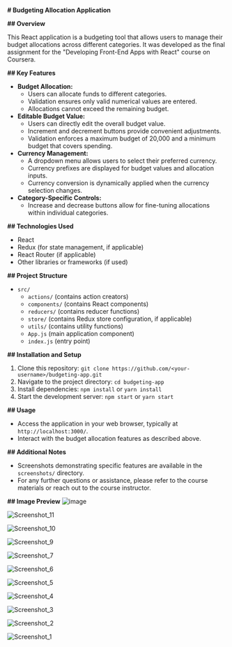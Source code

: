  **# Budgeting Allocation Application**

**## Overview**

This React application is a budgeting tool that allows users to manage their budget allocations across different categories. It was developed as the final assignment for the "Developing Front-End Apps with React" course on Coursera.

**## Key Features**

- **Budget Allocation:**
    - Users can allocate funds to different categories.
    - Validation ensures only valid numerical values are entered.
    - Allocations cannot exceed the remaining budget.
- **Editable Budget Value:**
    - Users can directly edit the overall budget value.
    - Increment and decrement buttons provide convenient adjustments.
    - Validation enforces a maximum budget of 20,000 and a minimum budget that covers spending.
- **Currency Management:**
    - A dropdown menu allows users to select their preferred currency.
    - Currency prefixes are displayed for budget values and allocation inputs.
    - Currency conversion is dynamically applied when the currency selection changes.
- **Category-Specific Controls:**
    - Increase and decrease buttons allow for fine-tuning allocations within individual categories.

**## Technologies Used**

- React
- Redux (for state management, if applicable)
- React Router (if applicable)
- Other libraries or frameworks (if used)

**## Project Structure**

- `src/`
    - `actions/` (contains action creators)
    - `components/` (contains React components)
    - `reducers/` (contains reducer functions)
    - `store/` (contains Redux store configuration, if applicable)
    - `utils/` (contains utility functions)
    - `App.js` (main application component)
    - `index.js` (entry point)

**## Installation and Setup**

1. Clone this repository: `git clone https://github.com/<your-username>/budgeting-app.git`
2. Navigate to the project directory: `cd budgeting-app`
3. Install dependencies: `npm install` or `yarn install`
4. Start the development server: `npm start` or `yarn start`

**## Usage**

- Access the application in your web browser, typically at `http://localhost:3000/`.
- Interact with the budget allocation features as described above.

**## Additional Notes**

- Screenshots demonstrating specific features are available in the `screenshots/` directory.
- For any further questions or assistance, please refer to the course materials or reach out to the course instructor.

**## Image Preview**
![image](https://github.com/mkirshad/final_assignment_Developing_Front_End_Apps_with_React2/assets/2148913/ac50e74f-4ea0-4522-ab09-758611cf4912)

![Screenshot_11](https://github.com/mkirshad/final_assignment_Developing_Front_End_Apps_with_React2/assets/2148913/42329ffe-d801-4107-bb42-bbaac8c86d42)

![Screenshot_10](https://github.com/mkirshad/final_assignment_Developing_Front_End_Apps_with_React2/assets/2148913/b96ab54e-4027-4b45-9984-10ff7c6ff95c)

![Screenshot_9](https://github.com/mkirshad/final_assignment_Developing_Front_End_Apps_with_React2/assets/2148913/915b3e9e-3576-4a5f-bafc-1147ce68d7c3)

![Screenshot_7](https://github.com/mkirshad/final_assignment_Developing_Front_End_Apps_with_React2/assets/2148913/c8f3938b-3433-4d57-9b77-52afa9ca8095)

![Screenshot_6](https://github.com/mkirshad/final_assignment_Developing_Front_End_Apps_with_React2/assets/2148913/33c9ac8e-2b39-485a-95d8-86c24c9d16dd)

![Screenshot_5](https://github.com/mkirshad/final_assignment_Developing_Front_End_Apps_with_React2/assets/2148913/4d74f4af-5682-4d93-b633-c38f21c8b20b)

![Screenshot_4](https://github.com/mkirshad/final_assignment_Developing_Front_End_Apps_with_React2/assets/2148913/6461f021-9e2a-4e8d-93f4-dcb69c4ba171)

![Screenshot_3](https://github.com/mkirshad/final_assignment_Developing_Front_End_Apps_with_React2/assets/2148913/dbf1c8e5-33e0-49c9-bb6c-a06f6cbcf99f)

![Screenshot_2](https://github.com/mkirshad/final_assignment_Developing_Front_End_Apps_with_React2/assets/2148913/0626c917-f944-4c2c-bcdc-aaa13760350d)

![Screenshot_1](https://github.com/mkirshad/final_assignment_Developing_Front_End_Apps_with_React2/assets/2148913/9cf93450-217c-4295-bf82-b931e8de4503)
